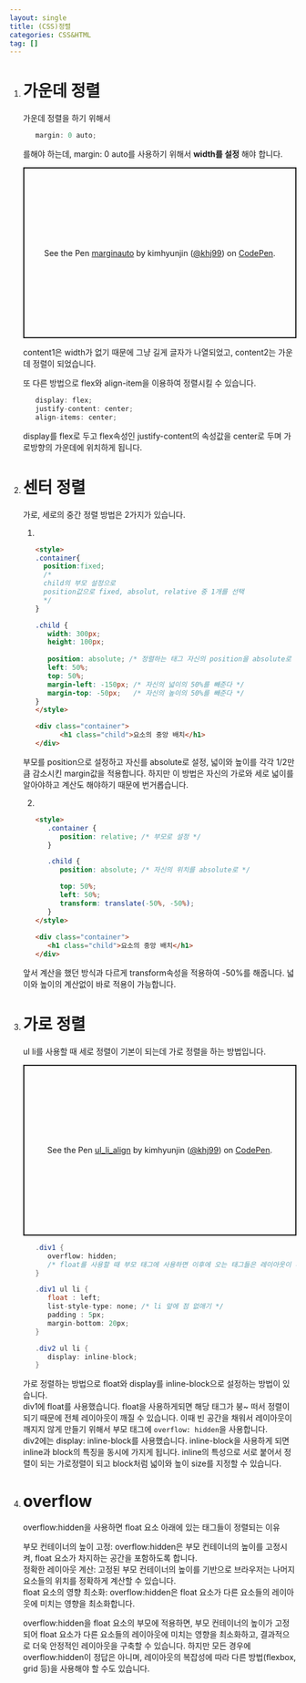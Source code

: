 ```yaml
---
layout: single
title: (CSS)정렬
categories: CSS&HTML
tag: []
---
```


1. # 가운데 정렬

   가운데 정렬을 하기 위해서 
   ```cs
      margin: 0 auto;
   ```   
   를해야 하는데, margin: 0 auto를 사용하기 위해서 __width를 설정__ 해야 합니다.   

   <p class="codepen" data-height="300" data-default-tab="html,result" data-slug-hash="poXpKYX" data-pen-title="marginauto" data-user="khj99" style="height: 300px; box-sizing: border-box; display: flex; align-items: center; justify-content: center; border: 2px solid; margin: 1em 0; padding: 1em;">
   <span>See the Pen <a href="https://codepen.io/khj99/pen/poXpKYX">
   marginauto</a> by kimhyunjin (<a href="https://codepen.io/khj99">@khj99</a>)
   on <a href="https://codepen.io">CodePen</a>.</span>
   </p>
   <script async src="https://cpwebassets.codepen.io/assets/embed/ei.js"></script>

   content1은 width가 없기 때문에 그냥 길게 글자가 나열되었고, content2는 가운데 정렬이 되었습니다.   

   또 다른 방법으로 flex와 align-item을 이용하여 정렬시킬 수 있습니다.   
   ```cs
      display: flex;
      justify-content: center;
      align-items: center;
   ```   
   display를 flex로 두고 flex속성인 justify-content의 속성값을 center로 두며 가로방향의 가운데에 위치하게 됩니다.   

1. # 센터 정렬
   가로, 세로의 중간 정렬 방법은 2가지가 있습니다.   

   1)   
   ```html
      <style>
      .container{
        position:fixed; 
        /*
        child의 부모 설정으로
        position값으로 fixed, absolut, relative 중 1개를 선택
        */
      }

      .child {
         width: 300px;
         height: 100px;
         
         position: absolute; /* 정렬하는 태그 자신의 position을 absolute로 설정 */
         left: 50%;
         top: 50%;
         margin-left: -150px; /* 자신의 넓이의 50%를 빼준다 */
         margin-top: -50px;   /* 자신의 높이의 50%를 빼준다 */
      }
      </style>

      <div class="container">
            <h1 class="child">요소의 중앙 배치</h1>
      </div>
   ```   
   부모를 position으로 설정하고 자신를 absolute로 설정, 넓이와 높이를 각각 1/2만큼 감소시킨 margin값을 적용합니다. 하지만 이 방법은 자신의 가로와 세로 넓이를 알아야하고 계산도 해야하기 때문에 번거롭습니다.   

   2)   
   ```html
      <style>
         .container {
            position: relative; /* 부모로 설정 */
         }

         .child {
            position: absolute; /* 자신의 위치를 absolute로 */

            top: 50%;
            left: 50%;
            transform: translate(-50%, -50%);
         }
      </style>
      
      <div class="container">
         <h1 class="child">요소의 중앙 배치</h1>
      </div>
   ```   
   앞서 계산을 했던 방식과 다르게 transform속성을 적용하여 -50%를 해줍니다. 넓이와 높이의 계산없이 바로 적용이 가능합니다.      

1. # 가로 정렬
   ul li를 사용할 때 세로 정렬이 기본이 되는데 가로 정렬을 하는 방법입니다.   

   <p class="codepen" data-height="300" data-default-tab="html,result" data-slug-hash="OJezvLB" data-pen-title="ul_li_align" data-user="khj99" style="height: 300px; box-sizing: border-box; display: flex; align-items: center; justify-content: center; border: 2px solid; margin: 1em 0; padding: 1em;">
   <span>See the Pen <a href="https://codepen.io/khj99/pen/OJezvLB">
   ul_li_align</a> by kimhyunjin (<a href="https://codepen.io/khj99">@khj99</a>)
   on <a href="https://codepen.io">CodePen</a>.</span>
   </p>
   <script async src="https://cpwebassets.codepen.io/assets/embed/ei.js"></script>

   ```cs
      .div1 {
         overflow: hidden;
         /* float를 사용할 때 부모 태그에 사용하면 이후에 오는 태그들은 레이아웃이 깨지지 않고 정렬이 됨 */
      }

      .div1 ul li {
         float : left;
         list-style-type: none; /* li 앞에 점 없애기 */
         padding : 5px;
         margin-bottom: 20px;
      }

      .div2 ul li {
         display: inline-block;
      }
   ```   

   가로 정렬하는 방법으로 float와 display를 inline-block으로 설정하는 방법이 있습니다.   
   div1에 float를 사용했습니다. float을 사용하게되면 해당 태그가 붕~ 떠서 정렬이 되기 때문에 전체 레이아웃이 깨질 수 있습니다. 이때 빈 공간을 채워서 레이아웃이 깨지지 않게 만들기 위해서 부모 태그에 `overflow: hidden`을 사용합니다.   
   div2에는 display: inline-block를 사용했습니다. inline-block을 사용하게 되면 inline과 block의 특징을 동시에 가지게 됩니다. inline의 특성으로 서로 붙어서 정렬이 되는 가로정렬이 되고 block처럼 넓이와 높이 size를 지정할 수 있습니다.   

1. # overflow

   overflow:hidden을 사용하면 float 요소 아래에 있는 태그들이 정렬되는 이유   

   부모 컨테이너의 높이 고정: overflow:hidden은 부모 컨테이너의 높이를 고정시켜, float 요소가 차지하는 공간을 포함하도록 합니다.   
   정확한 레이아웃 계산: 고정된 부모 컨테이너의 높이를 기반으로 브라우저는 나머지 요소들의 위치를 정확하게 계산할 수 있습니다.   
   float 요소의 영향 최소화: overflow:hidden은 float 요소가 다른 요소들의 레이아웃에 미치는 영향을 최소화합니다.   

   overflow:hidden을 float 요소의 부모에 적용하면, 부모 컨테이너의 높이가 고정되어 float 요소가 다른 요소들의 레이아웃에 미치는 영향을 최소화하고, 결과적으로 더욱 안정적인 레이아웃을 구축할 수 있습니다. 하지만 모든 경우에 overflow:hidden이 정답은 아니며, 레이아웃의 복잡성에 따라 다른 방법(flexbox, grid 등)을 사용해야 할 수도 있습니다.

